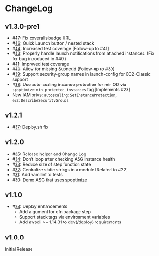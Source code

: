 # ChangeLog

## v1.3.0-pre1
* #[47](https://github.com/vrivellino/spoptimize/pull/47): Fix coveralls badge URL
* #[46](https://github.com/vrivellino/spoptimize/pull/46): Quick Launch button / nested stack
* #[44](https://github.com/vrivellino/spoptimize/pull/44): Increased test coverage [Follow-up to #41]
* #[43](https://github.com/vrivellino/spoptimize/pull/43): Properly handle launch notifications from attached
    instances. (Fix for bug introduced in #40.)
* #[41](https://github.com/vrivellino/spoptimize/pull/41): Improved test coverage
* #[40](https://github.com/vrivellino/spoptimize/pull/40): Allow for missing SubnetId [Follow-up to #39]
* #[39](https://github.com/vrivellino/spoptimize/pull/39): Support security-group names in launch-config for
  EC2-Classic support
* #[38](https://github.com/vrivellino/spoptimize/pull/38): Use auto-scaling instance protection for min OD via
  `spoptimize:min_protected_instances` tag [Implements #23]
* New IAM privs: `autoscaling:SetInstanceProtection`, `ec2:DescribeSecurityGroups`

## v1.2.1
* #[37](https://github.com/vrivellino/spoptimize/pull/37): Deploy.sh fix

## v1.2.0
* #[35](https://github.com/vrivellino/spoptimize/pull/35): Release helper and Change Log
* #[34](https://github.com/vrivellino/spoptimize/pull/34): Don't loop after checking ASG instance health
* #[33](https://github.com/vrivellino/spoptimize/pull/33): Reduce size of step function state
* #[32](https://github.com/vrivellino/spoptimize/pull/32): Centralize static strings in a module [Related to #22]
* #[31](https://github.com/vrivellino/spoptimize/pull/31): Add yamllint to tests
* #[30](https://github.com/vrivellino/spoptimize/pull/30): Demo ASG that uses spoptimize

## v1.1.0
* #[28](https://github.com/vrivellino/spoptimize/pull/28): Deploy enhancements
  - Add argument for cfn package step
  - Support stack tags via environment variables
  - Add awscli >= 1.14.31 to dev(/deploy) requirements

## v1.0.0

Initial Release
